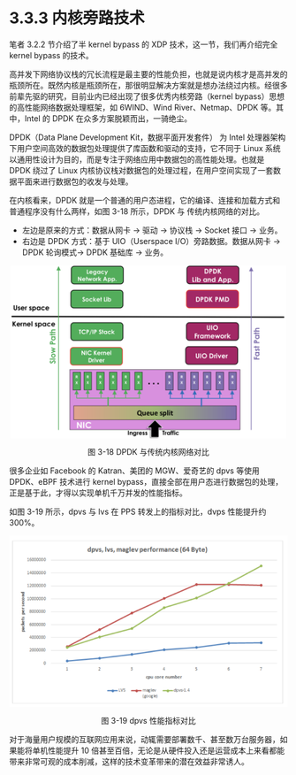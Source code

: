 # 3.3.3 内核旁路技术

笔者 3.2.2 节介绍了半 kernel bypass 的 XDP 技术，这一节，我们再介绍完全 kernel bypass 的技术。

高并发下网络协议栈的冗长流程是最主要的性能负担，也就是说内核才是高并发的瓶颈所在。既然内核是瓶颈所在，那很明显解决方案就是想办法绕过内核。经很多前辈先驱的研究，目前业内已经出现了很多优秀内核旁路（kernel bypass）思想的高性能网络数据处理框架，如 6WIND、Wind River、Netmap、DPDK 等。其中，Intel 的 DPDK 在众多方案脱颖而出，一骑绝尘。

DPDK（Data Plane Development Kit，数据平面开发套件） 为 Intel 处理器架构下用户空间高效的数据包处理提供了库函数和驱动的支持，它不同于 Linux 系统以通用性设计为目的，而是专注于网络应用中数据包的高性能处理。也就是 DPDK 绕过了 Linux 内核协议栈对数据包的处理过程，在用户空间实现了一套数据平面来进行数据包的收发与处理。

在内核看来，DPDK 就是一个普通的用户态进程，它的编译、连接和加载方式和普通程序没有什么两样，如图 3-18 所示，DPDK 与 传统内核网络的对比。

- 左边是原来的方式：数据从网卡 -> 驱动 -> 协议栈 -> Socket 接口 -> 业务。
- 右边是 DPDK 方式：基于 UIO（Userspace I/O）旁路数据。数据从网卡 -> DPDK 轮询模式-> DPDK 基础库 -> 业务。

<div  align="center">
	<img src="../assets/dpdk.png" width = "500"  align=center />
	<p>图 3-18 DPDK 与传统内核网络对比</p>
</div>

很多企业如 Facebook 的 Katran、美团的 MGW、爱奇艺的 dpvs 等使用 DPDK、eBPF 技术进行 kernel bypass，直接全部在用户态进行数据包的处理，正是基于此，才得以实现单机千万并发的性能指标。

如图 3-19 所示，dpvs 与 lvs 在 PPS 转发上的指标对比，dvps 性能提升约 300%。

<div  align="center">
	<img src="../assets/dpvs-performance.png" width = "550"  align=center />
	<p>图 3-19 dpvs 性能指标对比</p>
</div>

对于海量用户规模的互联网应用来说，动辄需要部署数千、甚至数万台服务器，如果能将单机性能提升 10 倍甚至百倍，无论是从硬件投入还是运营成本上来看都能带来非常可观的成本削减，这样的技术变革带来的潜在效益非常诱人。

